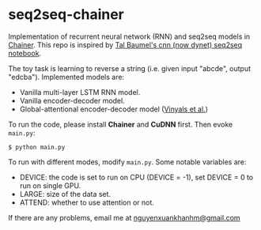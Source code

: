 # seq2seq-chainer

Implementation of recurrent neural network (RNN) and seq2seq models in [Chainer](http://docs.chainer.org/en/stable/install.html). This repo is inspired by [Tal Baumel's cnn (now dynet) seq2seq notebook](https://talbaumel.github.io/attention/).

The toy task is learning to reverse a string (i.e. given input "abcde", output "edcba"). Implemented models are:
+ Vanilla multi-layer LSTM RNN model. 
+ Vanilla encoder-decoder model. 
+ Global-attentional encoder-decoder model ([Vinyals et al.](https://arxiv.org/pdf/1412.7449v3.pdf))

To run the code, please install **Chainer** and **CuDNN** first. Then evoke `main.py`:
~~~~
$ python main.py
~~~~

To run with different modes, modify `main.py`. Some notable variables are:
+ DEVICE: the code is set to run on CPU (DEVICE = -1), set DEVICE = 0 to run on single GPU. 
+ LARGE: size of the data set. 
+ ATTEND: whether to use attention or not. 

If there are any problems, email me at nguyenxuankhanhm@gmail.com

